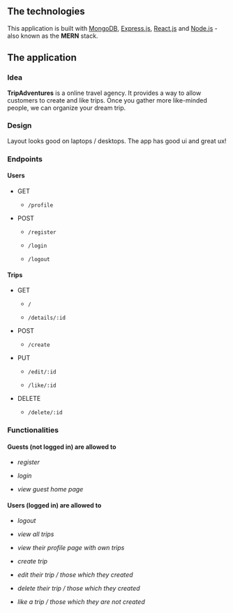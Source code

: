 ## The technologies

This application is built with [MongoDB](https://www.mongodb.com), [Express.js](https://expressjs.com), [React.js](https://reactjs.org) and [Node.js](https://nodejs.org/en/) - also known as the **MERN** stack.

## The application

### Idea

**TripAdventures** is a online travel agency. It provides a way to allow customers to create and like trips. Once you gather more like-minded people, we can organize your dream trip.

### Design

Layout looks good on laptops / desktops. The app has good ui and great ux!

### Endpoints

#### Users

* GET

    * `/profile`

* POST

    * `/register`
    
    * `/login`

    * `/logout`

#### Trips

* GET

    * `/`

    * `/details/:id`

* POST

    * `/create`

* PUT

    * `/edit/:id`
    
    * `/like/:id`

* DELETE

    * `/delete/:id`


### Functionalities

#### Guests (not logged in) are allowed to 

* _register_

* _login_

* _view guest home page_

#### Users (logged in) are allowed to 

* _logout_

* _view all trips_

* _view their profile page with own trips_

* _create trip_

* _edit their trip / those which they created_

* _delete their trip / those which they created_

* _like a trip / those which they are not created_
